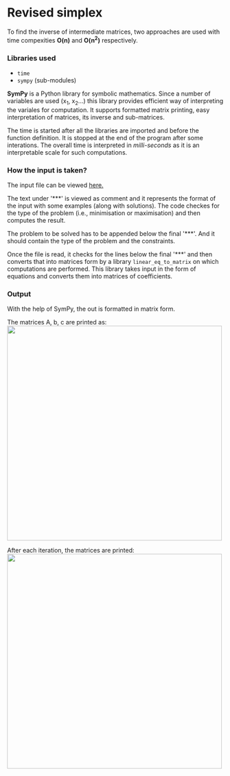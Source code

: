 # Revised simplex 

To find the inverse of intermediate matrices, two approaches are used with time compexities __O(n)__ and __O(n<sup>2</sup>)__ respectively.

### Libraries used

+ ```time```
+ ```sympy``` (sub-modules)

__SymPy__ is a Python library for symbolic mathematics. Since a number of variables are used (x<sub>1</sub>, x<sub>2</sub>...) this library provides efficient way of interpreting the variales for computation. It supports formatted matrix printing, easy interpretation of matrices, its inverse and sub-matrices. 

The time is started after all the libraries are imported and before the function definition. It is stopped at the end of the program after some interations. The overall time is interpreted in *milli-seconds* as it is an interpretable scale for such computations.

### How the input is taken?

The input file can be viewed [here.](https://github.com/Yashi1011/Computer-Based-Optimization-Techniques/blob/master/input.txt)

The text under '\*\*\*' is viewed as comment and it represents the format of the input with some examples (along with solutions). 
The code checkes for the type of the problem (i.e., minimisation or maximisation) and then computes the result. 

The problem to be solved has to be appended below the final '\*\*\*'. And it should contain the type of the problem and the constraints.

Once the file is read, it checks for the lines below the final '\*\*\*' and then converts that into matrices form by a library ```linear_eq_to_matrix``` on which computations are performed. This library takes input in the form of equations and converts them into matrices of coefficients.

### Output 

With the help of SymPy, the out is formatted in matrix form. 

The matrices A, b, c are printed as:
<img src="https://github.com/Yashi1011/Computer-Based-Optimization-Techniques/blob/master/samples/abc.PNG" height = 500>

After each iteration, the matrices are printed:
<img src="https://github.com/Yashi1011/Computer-Based-Optimization-Techniques/blob/master/samples/output.PNG" height = 500>

